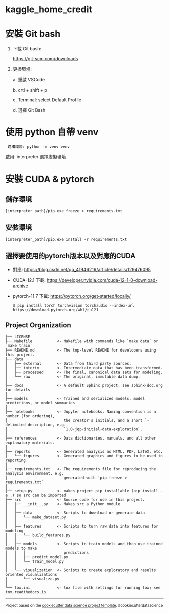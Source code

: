 kaggle_home_credit
==============================

# 安裝 Git bash

1. 下載 Git bash:

    https://git-scm.com/downloads

2. 更換環境: 
    
    a. 重啟 VSCode
    
    b. crtl + shift + p
    
    c. Terminal: select Default Profile

    d. 選擇 Git Bash

# 使用 python 自帶 venv

``` 建構環境: python -m venv venv```

啟用: interpreter 選擇虛擬環境

# 安裝 CUDA & pytorch

## 儲存環境

``` [interpreter_path]/pip.exe freeze > requirements.txt ```

## 安裝環境

``` [interpreter_path]/pip.exe install -r requirements.txt ```

## 選擇要使用的pytorch版本以及對應的CUDA

- 對應: https://blog.csdn.net/qq_41946216/article/details/129476095

- CUDA-12.1 下載: https://developer.nvidia.com/cuda-12-1-0-download-archive

- pytorch-11.7 下載: https://pytorch.org/get-started/locally/

    ```$ pip install torch torchvision torchaudio --index-url https://download.pytorch.org/whl/cu121```


Project Organization
------------

    ├── LICENSE
    ├── Makefile           <- Makefile with commands like `make data` or `make train`
    ├── README.md          <- The top-level README for developers using this project.
    ├── data
    │   ├── external       <- Data from third party sources.
    │   ├── interim        <- Intermediate data that has been transformed.
    │   ├── processed      <- The final, canonical data sets for modeling.
    │   └── raw            <- The original, immutable data dump.
    │
    ├── docs               <- A default Sphinx project; see sphinx-doc.org for details
    │
    ├── models             <- Trained and serialized models, model predictions, or model summaries
    │
    ├── notebooks          <- Jupyter notebooks. Naming convention is a number (for ordering),
    │                         the creator's initials, and a short `-` delimited description, e.g.
    │                         `1.0-jqp-initial-data-exploration`.
    │
    ├── references         <- Data dictionaries, manuals, and all other explanatory materials.
    │
    ├── reports            <- Generated analysis as HTML, PDF, LaTeX, etc.
    │   └── figures        <- Generated graphics and figures to be used in reporting
    │
    ├── requirements.txt   <- The requirements file for reproducing the analysis environment, e.g.
    │                         generated with `pip freeze > requirements.txt`
    │
    ├── setup.py           <- makes project pip installable (pip install -e .) so src can be imported
    ├── src                <- Source code for use in this project.
    │   ├── __init__.py    <- Makes src a Python module
    │   │
    │   ├── data           <- Scripts to download or generate data
    │   │   └── make_dataset.py
    │   │
    │   ├── features       <- Scripts to turn raw data into features for modeling
    │   │   └── build_features.py
    │   │
    │   ├── models         <- Scripts to train models and then use trained models to make
    │   │   │                 predictions
    │   │   ├── predict_model.py
    │   │   └── train_model.py
    │   │
    │   └── visualization  <- Scripts to create exploratory and results oriented visualizations
    │       └── visualize.py
    │
    └── tox.ini            <- tox file with settings for running tox; see tox.readthedocs.io


--------

<p><small>Project based on the <a target="_blank" href="https://drivendata.github.io/cookiecutter-data-science/">cookiecutter data science project template</a>. #cookiecutterdatascience</small></p>
